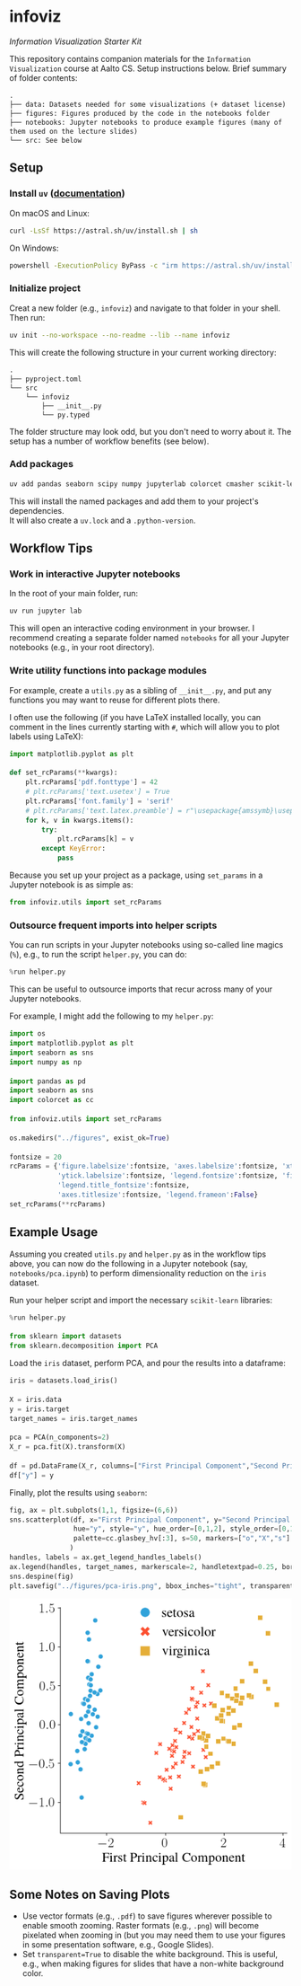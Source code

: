 # infoviz
_Information Visualization Starter Kit_

This repository contains companion materials for the `Information Visualization` course at Aalto CS.
Setup instructions below. Brief summary of folder contents:

```
.
├── data: Datasets needed for some visualizations (+ dataset license)
├── figures: Figures produced by the code in the notebooks folder
├── notebooks: Jupyter notebooks to produce example figures (many of them used on the lecture slides) 
└── src: See below
```

## Setup

### Install `uv` ([documentation](https://docs.astral.sh/uv/))

On macOS and Linux:
```bash
curl -LsSf https://astral.sh/uv/install.sh | sh
```

On Windows:
```bash
powershell -ExecutionPolicy ByPass -c "irm https://astral.sh/uv/install.ps1 | iex"
```

### Initialize project

Creat a new folder (e.g., `infoviz`) and navigate to that folder in your shell.  
Then run:

```bash
uv init --no-workspace --no-readme --lib --name infoviz
```

This will create the following structure in your current working directory:
```
.
├── pyproject.toml
└── src
    └── infoviz
        ├── __init__.py	
        └── py.typed
```

The folder structure may look odd, but you don't need to worry about it. 
The setup has a number of workflow benefits (see below).

### Add packages

```bash
uv add pandas seaborn scipy numpy jupyterlab colorcet cmasher scikit-learn
```

This will install the named packages and add them to your project's dependencies.  
It will also create a `uv.lock` and a `.python-version`.

## Workflow Tips

### Work in interactive Jupyter notebooks

In the root of your main folder, run:

```bash
uv run jupyter lab
```

This will open an interactive coding environment in your browser.
I recommend creating a separate folder named `notebooks` for all your Jupyter notebooks (e.g., in your root directory).

### Write utility functions into package modules

For example, create a `utils.py` as a sibling of `__init__.py`, and put any functions you may want to reuse for different plots there.

I often use the following (if you have LaTeX installed locally, you can comment in the lines currently starting with `#`, which will allow you to plot labels using LaTeX):

```python
import matplotlib.pyplot as plt

def set_rcParams(**kwargs):
    plt.rcParams['pdf.fonttype'] = 42
    # plt.rcParams['text.usetex'] = True
    plt.rcParams['font.family'] = 'serif'
    # plt.rcParams['text.latex.preamble'] = r"\usepackage{amssymb}\usepackage{amsmath}\usepackage{times}"
    for k, v in kwargs.items():
        try:
            plt.rcParams[k] = v
        except KeyError:
            pass
```

Because you set up your project as a package, using `set_params` in a Jupyter notebook is as simple as:

```python
from infoviz.utils import set_rcParams
```

### Outsource frequent imports into helper scripts

You can run scripts in your Jupyter notebooks using so-called line magics (`%`), e.g., to run the script `helper.py`, you can do:

```python
%run helper.py
```

This can be useful to outsource imports that recur across many of your Jupyter notebooks. 

For example, I might add the following to my `helper.py`:

```python
import os
import matplotlib.pyplot as plt
import seaborn as sns
import numpy as np

import pandas as pd 
import seaborn as sns
import colorcet as cc

from infoviz.utils import set_rcParams

os.makedirs("../figures", exist_ok=True)

fontsize = 20
rcParams = {'figure.labelsize':fontsize, 'axes.labelsize':fontsize, 'xtick.labelsize':fontsize, 
            'ytick.labelsize':fontsize, 'legend.fontsize':fontsize, 'figure.titlesize':fontsize, 
            'legend.title_fontsize':fontsize, 
            'axes.titlesize':fontsize, 'legend.frameon':False}
set_rcParams(**rcParams)
```

## Example Usage

Assuming you created `utils.py` and `helper.py` as in the workflow tips above, you can now do the following in a Jupyter notebook (say, `notebooks/pca.ipynb`) to perform dimensionality reduction on the `iris` dataset.

Run your helper script and import the necessary `scikit-learn` libraries:

```python
%run helper.py

from sklearn import datasets
from sklearn.decomposition import PCA
```

Load the `iris` dataset, perform PCA, and pour the results into a dataframe:

```python
iris = datasets.load_iris()

X = iris.data
y = iris.target
target_names = iris.target_names

pca = PCA(n_components=2)
X_r = pca.fit(X).transform(X)

df = pd.DataFrame(X_r, columns=["First Principal Component","Second Principal Component"])
df["y"] = y
```

Finally, plot the results using `seaborn`:

```python
fig, ax = plt.subplots(1,1, figsize=(6,6))
sns.scatterplot(df, x="First Principal Component", y="Second Principal Component", 
                hue="y", style="y", hue_order=[0,1,2], style_order=[0,1,2], 
                palette=cc.glasbey_hv[:3], s=50, markers=["o","X","s"]
               )
handles, labels = ax.get_legend_handles_labels()
ax.legend(handles, target_names, markerscale=2, handletextpad=0.25, borderpad=0, borderaxespad=0)
sns.despine(fig)
plt.savefig("../figures/pca-iris.png", bbox_inches="tight", transparent=False)
```

![image](figures/pca-iris.png)

## Some Notes on Saving Plots
- Use vector formats (e.g., `.pdf`) to save figures wherever possible to enable smooth zooming. 
Raster formats (e.g., `.png`) will become pixelated when zooming in (but you may need them to use your figures in some presentation software, e.g., Google Slides).
- Set `transparent=True` to disable the white background. 
This is useful, e.g., when making figures for slides that have a non-white background color. 

